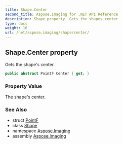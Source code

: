 ```yaml
---
title: Shape.Center
second_title: Aspose.Imaging for .NET API Reference
description: Shape property. Gets the shapes center
type: docs
weight: 10
url: /net/aspose.imaging/shape/center/
---
```

## Shape.Center property

Gets the shape's center.

```csharp
public abstract PointF Center { get; }
```

### Property Value

The shape's center.

### See Also

* struct [PointF](../../pointf/)
* class [Shape](../)
* namespace [Aspose.Imaging](../../shape/)
* assembly [Aspose.Imaging](../../../)



